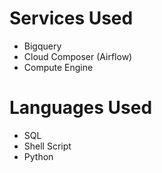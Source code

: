 # Services Used
- Bigquery
- Cloud Composer (Airflow)
- Compute Engine

# Languages Used
- SQL
- Shell Script
- Python
